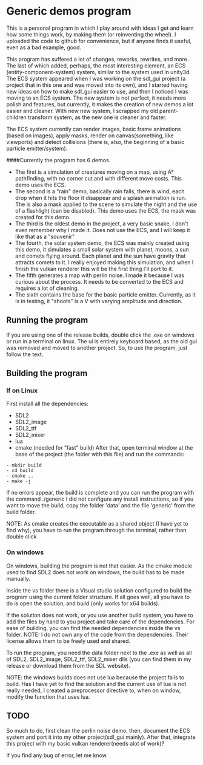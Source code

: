 # Generic demos program

This is a personal program in which I play around with ideas I get and learn how some things work, by making them (or reinventing the wheel).
I uploaded the code to github for convenience, but if anyone finds it useful, even as a bad example, good.

This program has suffered a lot of changes, reworks, rewrites, and more.
The last of which added, perhaps, the most interesting element, an ECS (entity-component-system) system, similar to the system used in unity3d.
The ECS system appeared when I was working on the sdl_gui project (a project that in this one and was moved into its own), and I started having new ideas on how to make sdl_gui
easier to use, and then I noticed I was moving to an ECS system.
The new system is not perfect, it needs more polish and features, but currently, it makes the creation of new demos a lot easier and cleaner.
With new new system, I scrapped my old parent-children transform system, as the new one is cleaner and faster.

The ECS system currently can render images, basic frame animations (based on images), apply masks, render on canvas(something, like viewports) and detect collisions (there is, also, the beginning of a basic particle emitter/system).

####Currently the program has 6 demos.
- The first is a simulation of creatures moving on a map, using A* pathfinding, with no corner cut and with different move costs. This demo uses the ECS.
- The second is a "rain" demo, basically rain falls, there is wind, each drop when it hits the floor it disappear and a splash animation is run. The is also a mask applied to the scene to simulate the night and the use of a flashlight (can be disabled). This demo uses the ECS, the mask was created for this demo.
- The third is the oldest demo in the project, a very basic snake, I don't even remember why I made it. Does not use the ECS, and I will keep it like that as a "souvenir"
- The fourth, the solar system demo, the ECS was mainly created using this demo, it simulates a small solar system with planet, moons, a sun and comets flying around. Each planet and the sun have gravity that attracts comets to it. I really enjoyed making this simulation, and when I finish the vulkan renderer this will be the first thing I'll port to it.
- The fifth generates a map with perlin noise. I made it because I was curious about the process. It needs to be converted to the ECS and requires a lot of cleaning.
- The sixth contains the base for the basic particle emitter. Currently, as it is in testing, it "shoots" is a V with varying amplitude and direction.


## Running the program
If you are using one of the release builds, double click the .exe on windows or run in a terminal on linux.
The ui is entirely keyboard based, as the old gui was removed and moved to another project.
So, to use the program, just follow the text.


## Building the program

### If on Linux

First install all the dependencies:
- SDL2
- SDL2_image
- SDL2_ttf
- SDL2_mixer
- lua
- cmake (needed for "fast" build)
After that, open terminal window at the base of the project (the folder with this file) and run the commands:
```
- mkdir build
- cd build
- cmake ..
- make -j
```
If no errors appear, the build is complete and you can run the program with the command ./generic
I did not configure any install instructions, so if you want to move the build, copy the folder 'data' and the file 'generic' from the build folder.

NOTE: As cmake creates the executable as a shared object (I have yet to find why), you have to run the program through the terminal, rather than double click

### On windows

On windows, building the program is not that easier. As the cmake module used to find SDL2 does not work on windows, the build has to be made manually.

Inside the vs folder there is a Visual studio solution configured to build the program using the current folder structure.
If all goes well, all you have to do is open the solution, and build (only works for x64 builds).

If the solution does not work, or you use another build system, you have to add the files by hand to you project and take care of the dependencies.
For ease of building, you can find the needed dependencies inside the vs folder.
NOTE: I do not own any of the code from the dependencies. Their license allows them to be freely used and shared.

To run the program, you need the data folder next to the .exe as well as all of SDL2, SDL2_image, SDL2_ttf, SDL2_mixer dlls (you can find them in my release or download them from the SDL website).

NOTE: the windows builds does not use lua because the project fails to build. Has I have yet to find the solution and the current use of lua is not really needed, I created a preprocessor directive to, when on window, modify the function that uses lua.

## TODO

So much to do, first clean the perlin noise demo, then, document the ECS system and port it into my other project(sdl_gui mainly).
After that, integrate this project with my basic vulkan renderer(needs alot of work)?

If you find any bug of error, let me know.
